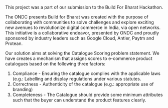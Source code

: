 This project was a part of our submission to the Build For Bharat Hackathon. 

The ONDC presents Build for Bharat was created with the purpose of collaborating with communities to solve challenges and explore exciting new avenues to revolutionize digital commerce in India, via open networks. This initiative is a collaborative endeavor, presented by ONDC and proudly sponsored by industry leaders such as Google Cloud, Antler, Paytm and Protean. 

Our solution aims at solving the Catalogue Scoring problem statement. We have creates a mechanism that assigns scores to e-commerce product catalogues based on the following three factors:
1. Compliance - Ensuring the catalogue complies with the applicable laws (e.g.: Labelling and display regulations under various statutes.
2. Correctness - Authenticity of the catalogue (e.g.: appropriate use of branding)
3. Completeness - The Catalogue should provide some minimum attributes such that the buyer can understand the product features clearly.
